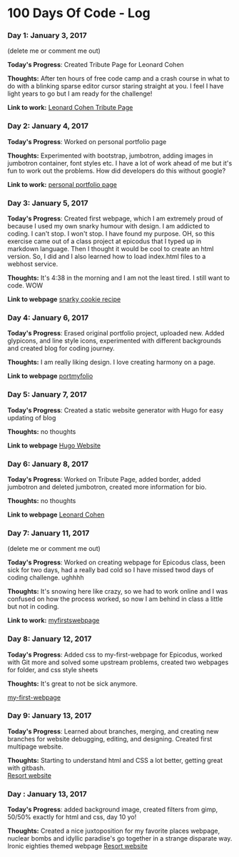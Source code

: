 # 100 Days Of Code - Log

### Day 1: January 3, 2017 
 (delete me or comment me out)

**Today's Progress**: Created Tribute Page for Leonard Cohen

**Thoughts:** After ten hours of free code camp and a crash course in what to do with a blinking sparse editor cursor staring straight at you. I feel I have light years to go but I am ready for the challenge!

**Link to work:** [Leonard Cohen Tribute Page](https://github.com/linjojesan/Leonard-Cohen-Tribute-Page/blob/master/Cohen%20tribute%20page.html)



### Day 2: January 4, 2017 


**Today's Progress**: Worked on personal portfolio page

**Thoughts:** Experimented with bootstrap, jumbotron, adding images in jumbotron container, font styles etc. I have a lot of work ahead of me but it's fun to work out the problems. How did developers do this without google? 

**Link to work:** [personal portfolio page](https://codepen.io/LinjoJesan/pen/jyEMBP)


### Day 3: January 5, 2017 


**Today's Progress**: Created first webpage, which I am extremely proud of because I used my own snarky humour with design. I am addicted to coding. I can't stop. I won't stop. I have found my purpose. OH, so this exercise came out of a class project at epicodus that I typed up in markdown language. Then I thought it would be cool to create an html version. So, I did and I also learned how to load index.html files to a webhost service. 

**Thoughts:**  It's 4:38 in the morning and I am not the least tired. I still want to code. WOW

**Link to webpage** 
[snarky cookie recipe](http://gingersnark.host22.com/gingersnaps.html)

### Day 4: January 6, 2017 
 

**Today's Progress**: Erased original portfolio project, uploaded new. Added glypicons, and line style icons, experimented with different backgrounds and created blog for coding journey. 

**Thoughts:**  I am really liking design. I love creating harmony on a page. 

**Link to webpage** 
[portmyfolio](https://codepen.io/LinjoJesan/pen/jyEMBP)

### Day 5: January 7, 2017 

**Today's Progress**: Created a static website generator with Hugo for easy updating of blog

**Thoughts:**  no thoughts

**Link to webpage** 
[Hugo Website](https://github.com/linjojesan/linjojesan.github.io-two)

### Day 6: January 8, 2017 

**Today's Progress**: Worked on Tribute Page, added border, added jumbotron and deleted jumbotron, created more information for bio. 

**Thoughts:**  no thoughts

**Link to webpage** 
[Leonard Cohen](https://codepen.io/LinjoJesan/pen/GrRXgw)

### Day 7: January 11, 2017 
 (delete me or comment me out)

**Today's Progress**: Worked on creating webpage for Epicodus class, been sick for two days, had a really bad cold so I have missed twod days of coding challenge. ughhhh

**Thoughts:** It's snowing here like crazy, so we had to work online and I was confused on how the process worked, so now I am behind in class a little but not in coding. 

**Link to work:** [myfirstswebpage](https://github.com/linjojesan/my-first-webpage)

### Day 8: January 12, 2017 
 
**Today's Progress**: Added css to my-first-webpage for Epicodus, worked with Git more and solved some upstream problems, created two webpages for folder, and css style sheets

**Thoughts:** It's great to not be sick anymore. 

[my-first-webpage](https://github.com/linjojesan/my-first-webpage-epicodus)

### Day 9: January 13, 2017 
 
**Today's Progress**: Learned about branches, merging, and creating new branches for website debugging, editing, and designing. Created first multipage website.

**Thoughts:** Starting to understand html and CSS a lot better, getting great with gitbash.  
[Resort website](https://github.com/linjojesan/private-resort-wb)

### Day : January 13, 2017 
 
**Today's Progress**: added background image, created filters from gimp, 50/50% exactly for html and css, day 10 yo!

**Thoughts:** Created a nice juxtoposition for my favorite places webpage, nuclear bombs and idyllic paradise's go together in a strange disparate way. Ironic eighties themed webpage
[Resort website](https://linjojesan.github.io/my-first-webpage-epicodus)


